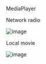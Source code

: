 MediaPlayer

Network radio

![image](https://user-images.githubusercontent.com/35757455/218031156-bbd2af9b-9285-40da-9f5d-d7ed38d7f54a.png)

Local movie

![image](https://user-images.githubusercontent.com/35757455/218031055-61623d77-daba-4a0b-8007-01616b684960.png)

